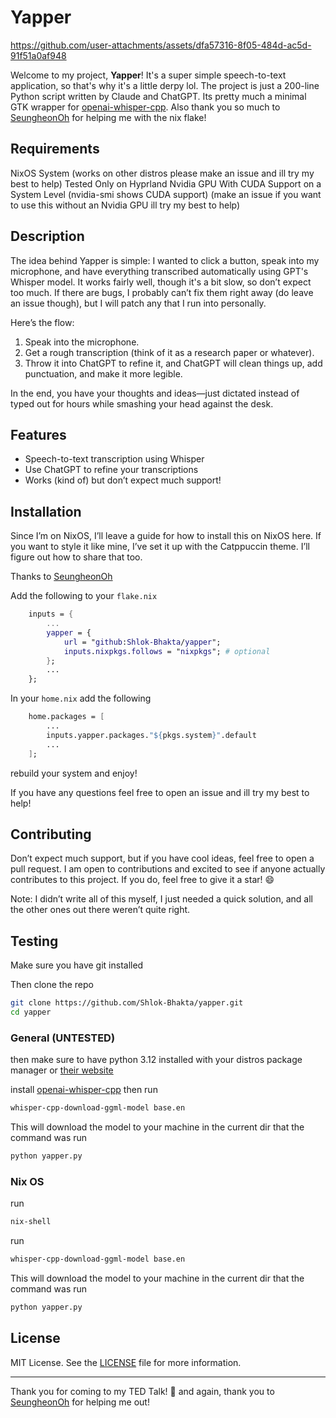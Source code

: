 # Yapper

https://github.com/user-attachments/assets/dfa57316-8f05-484d-ac5d-91f51a0af948


Welcome to my project, **Yapper**! It's a super simple speech-to-text application, so that's why it's a little derpy lol. The project is just a 200-line Python script written by Claude and ChatGPT. Its pretty much a minimal GTK wrapper for [openai-whisper-cpp](https://github.com/ggerganov/whisper.cpp). Also thank you so much to [SeungheonOh](https://github.com/SeungheonOh) for helping me with the nix flake!

## Requirements
NixOS System (works on other distros please make an issue and ill try my best to help)
Tested Only on Hyprland
Nvidia GPU With CUDA Support on a System Level (nvidia-smi shows CUDA support)
(make an issue if you want to use this without an Nvidia GPU ill try my best to help)

## Description

The idea behind Yapper is simple: I wanted to click a button, speak into my microphone, and have everything transcribed automatically using GPT's Whisper model. It works fairly well, though it's a bit slow, so don’t expect too much. If there are bugs, I probably can’t fix them right away (do leave an issue though), but I will patch any that I run into personally. 

Here’s the flow:
1. Speak into the microphone.
2. Get a rough transcription (think of it as a research paper or whatever).
3. Throw it into ChatGPT to refine it, and ChatGPT will clean things up, add punctuation, and make it more legible.

In the end, you have your thoughts and ideas—just dictated instead of typed out for hours while smashing your head against the desk.

## Features

- Speech-to-text transcription using Whisper
- Use ChatGPT to refine your transcriptions
- Works (kind of) but don’t expect much support!

## Installation

Since I’m on NixOS, I’ll leave a guide for how to install this on NixOS here. If you want to style it like mine, I’ve set it up with the Catppuccin theme. I’ll figure out how to share that too.

Thanks to [SeungheonOh](https://github.com/SeungheonOh)

Add the following to your `flake.nix`
```nix
    inputs = {
        ...
        yapper = {
            url = "github:Shlok-Bhakta/yapper";
            inputs.nixpkgs.follows = "nixpkgs"; # optional
        };
        ...
    };
```

In your `home.nix` add the following
```nix
    home.packages = [
        ...
        inputs.yapper.packages."${pkgs.system}".default
        ...
    ];
```

rebuild your system and enjoy!

If you have any questions feel free to open an issue and ill try my best to help!

## Contributing

Don’t expect much support, but if you have cool ideas, feel free to open a pull request. I am open to contributions and excited to see if anyone actually contributes to this project. If you do, feel free to give it a star! 😄

Note: I didn’t write all of this myself, I just needed a quick solution, and all the other ones out there weren’t quite right.

## Testing
Make sure you have git installed

Then clone the repo
```bash
git clone https://github.com/Shlok-Bhakta/yapper.git
cd yapper
```
### General (UNTESTED)
then make sure to have python 3.12 installed with your distros package manager or [their website](https://www.python.org/downloads/release/python-3120/)

install [openai-whisper-cpp](https://github.com/ggerganov/whisper.cpp) then run
```bash
whisper-cpp-download-ggml-model base.en
```
This will download the model to your machine in the current dir that the command was run
```bash
python yapper.py
```
### Nix OS
run
```bash
nix-shell
```
run
```bash
whisper-cpp-download-ggml-model base.en
```
This will download the model to your machine in the current dir that the command was run
```bash
python yapper.py
```


## License

MIT License. See the [LICENSE](LICENSE) file for more information.

---

Thank you for coming to my TED Talk! 🎤 and again, thank you to [SeungheonOh](https://github.com/SeungheonOh) for helping me out!